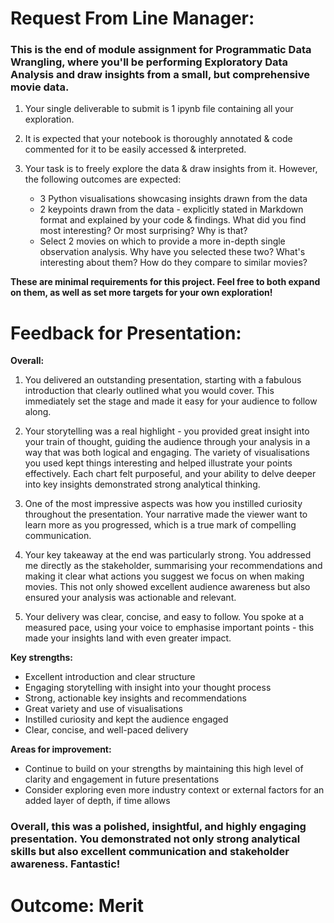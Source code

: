 # Request From Line Manager:
### This is the end of module assignment for Programmatic Data Wrangling, where you'll be performing Exploratory Data Analysis and draw insights from a small, but comprehensive movie data.

1. Your single deliverable to submit is 1 ipynb file containing all your exploration.

2. It is expected that your notebook is thoroughly annotated & code commented for it to be easily accessed & interpreted. 

3. Your task is to freely explore the data & draw insights from it. However, the following outcomes are expected:

    * 3 Python visualisations showcasing insights drawn from the data
    * 2 keypoints drawn from the data - explicitly stated in Markdown format and explained by your code & findings. What did you find most interesting? Or most surprising? Why is that?
    * Select 2 movies on which to provide a more in-depth single observation analysis. Why have you selected these two? What's interesting about them? How do they compare to similar movies?

**These are minimal requirements for this project. Feel free to both expand on them, as well as set more targets for your own exploration!**

# Feedback for Presentation:

**Overall:**

1. You delivered an outstanding presentation, starting with a fabulous introduction that clearly outlined what you would cover. This immediately set the stage and made it easy for your audience to follow along.  

2. Your storytelling was a real highlight - you provided great insight into your train of thought, guiding the audience through your analysis in a way that was both logical and engaging. The variety of visualisations you used kept things interesting and helped illustrate your points effectively. Each chart felt purposeful, and your ability to delve deeper into key insights demonstrated strong analytical thinking.  

3. One of the most impressive aspects was how you instilled curiosity throughout the presentation. Your narrative made the viewer want to learn more as you progressed, which is a true mark of compelling communication.  

4. Your key takeaway at the end was particularly strong. You addressed me directly as the stakeholder, summarising your recommendations and making it clear what actions you suggest we focus on when making movies. This not only showed excellent audience awareness but also ensured your analysis was actionable and relevant.  

5. Your delivery was clear, concise, and easy to follow. You spoke at a measured pace, using your voice to emphasise important points - this made your insights land with even greater impact. 

**Key strengths:** 

  * Excellent introduction and clear structure 
  * Engaging storytelling with insight into your thought process 
  * Strong, actionable key insights and recommendations 
  * Great variety and use of visualisations  
  * Instilled curiosity and kept the audience engaged  
  * Clear, concise, and well-paced delivery 

**Areas for improvement:** 

  * Continue to build on your strengths by maintaining this high level of clarity and engagement in future presentations 
  * Consider exploring even more industry context or external factors for an added layer of depth, if time allows 

### Overall, this was a polished, insightful, and highly engaging presentation. You demonstrated not only strong analytical skills but also excellent communication and stakeholder awareness. Fantastic!
# Outcome: Merit 



